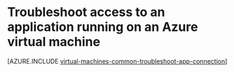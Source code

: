 <properties
	pageTitle="Troubleshoot application access on a Windows VM | Azure"
	description="If you can't access an application running on an Azure virtual machine, use these steps to isolate the source of the problem."
	services="virtual-machines-windows"
	documentationCenter=""
	authors="iainfoulds"
	manager="timlt"
	editor=""
	tags="top-support-issue,azure-service-management,azure-resource-manager"/>

<tags
	ms.service="virtual-machines-windows"
	ms.workload="infrastructure-services"
	ms.tgt_pltfrm="vm-windows"
	ms.devlang="na"
	ms.topic="support-article"
	ms.date="09/27/2016"
	wacn.date=""
	ms.author="iainfou"/>

# Troubleshoot access to an application running on an Azure virtual machine

[AZURE.INCLUDE [virtual-machines-common-troubleshoot-app-connection](../../includes/virtual-machines-common-troubleshoot-app-connection.md)]
